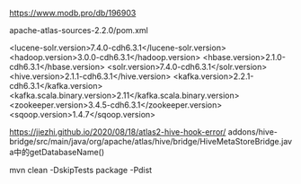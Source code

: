 https://www.modb.pro/db/196903

apache-atlas-sources-2.2.0/pom.xml

<lucene-solr.version>7.4.0-cdh6.3.1</lucene-solr.version>
<hadoop.version>3.0.0-cdh6.3.1</hadoop.version>
<hbase.version>2.1.0-cdh6.3.1</hbase.version>
<solr.version>7.4.0-cdh6.3.1</solr.version>
<hive.version>2.1.1-cdh6.3.1</hive.version>
<kafka.version>2.2.1-cdh6.3.1</kafka.version>
<kafka.scala.binary.version>2.11</kafka.scala.binary.version>
<zookeeper.version>3.4.5-cdh6.3.1</zookeeper.version>
<sqoop.version>1.4.7</sqoop.version>


https://jiezhi.github.io/2020/08/18/atlas2-hive-hook-error/
addons/hive-bridge/src/main/java/org/apache/atlas/hive/bridge/HiveMetaStoreBridge.java中的getDatabaseName()




mvn clean -DskipTests package -Pdist